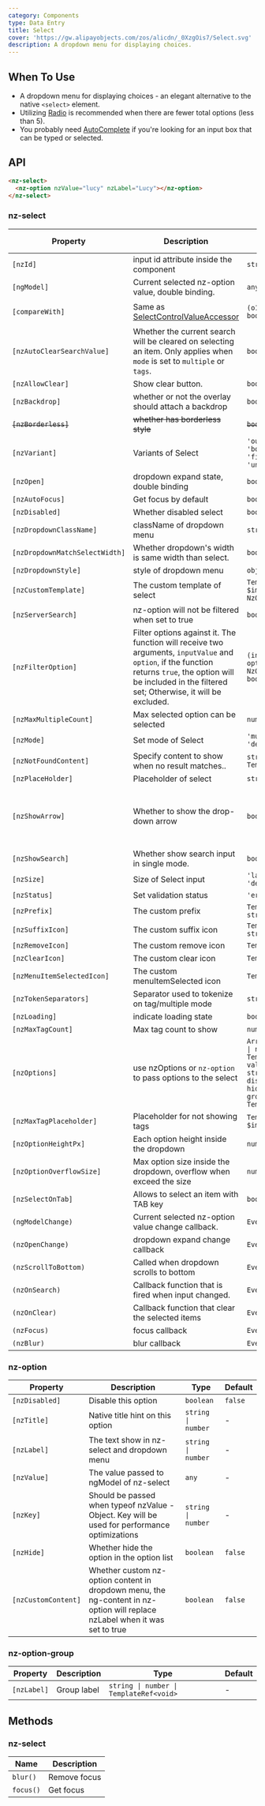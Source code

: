 ```yaml
---
category: Components
type: Data Entry
title: Select
cover: 'https://gw.alipayobjects.com/zos/alicdn/_0XzgOis7/Select.svg'
description: A dropdown menu for displaying choices.
---
```


## When To Use

- A dropdown menu for displaying choices - an elegant alternative to the native `<select>` element.
- Utilizing [Radio](/components/radio/en) is recommended when there are fewer total options (less than 5).
- You probably need [AutoComplete](/components/auto-complete) if you're looking for an input box that can be typed or selected.

## API

```html
<nz-select>
  <nz-option nzValue="lucy" nzLabel="Lucy"></nz-option>
</nz-select>
```

### nz-select

| Property                       | Description                                                                                                                                                                                                     | Type                                                                                                                                                                      | Default                                                 | Global Config | Version |
| ------------------------------ | --------------------------------------------------------------------------------------------------------------------------------------------------------------------------------------------------------------- | ------------------------------------------------------------------------------------------------------------------------------------------------------------------------- | ------------------------------------------------------- | ------------- | ------- |
| `[nzId]`                       | input id attribute inside the component                                                                                                                                                                         | `string`                                                                                                                                                                  | -                                                       |
| `[ngModel]`                    | Current selected nz-option value, double binding.                                                                                                                                                               | `any \| any[]`                                                                                                                                                            | -                                                       |
| `[compareWith]`                | Same as [SelectControlValueAccessor](https://angular.dev/api/forms/SelectControlValueAccessor)                                                                                                                  | `(o1: any, o2: any) => boolean`                                                                                                                                           | `(o1: any, o2: any) => o1===o2`                         |
| `[nzAutoClearSearchValue]`     | Whether the current search will be cleared on selecting an item. Only applies when `mode` is set to `multiple` or `tags`.                                                                                       | `boolean`                                                                                                                                                                 | `true`                                                  |
| `[nzAllowClear]`               | Show clear button.                                                                                                                                                                                              | `boolean`                                                                                                                                                                 | `false`                                                 |
| `[nzBackdrop]`                 | whether or not the overlay should attach a backdrop                                                                                                                                                             | `boolean`                                                                                                                                                                 | `false`                                                 |
| ~~`[nzBorderless]`~~           | ~~whether has borderless style~~                                                                                                                                                                                | ~~`boolean`~~                                                                                                                                                             | ~~`false`~~                                             | ~~✅~~        |
| `[nzVariant]`                  | Variants of Select                                                                                                                                                                                              | `'outlined' \| 'borderless' \| 'filled' \| 'underlined'`                                                                                                                  | `'outlined'`                                            | ✅            | 20.0.0  |
| `[nzOpen]`                     | dropdown expand state, double binding                                                                                                                                                                           | `boolean`                                                                                                                                                                 | `false`                                                 |
| `[nzAutoFocus]`                | Get focus by default                                                                                                                                                                                            | `boolean`                                                                                                                                                                 | `false`                                                 |
| `[nzDisabled]`                 | Whether disabled select                                                                                                                                                                                         | `boolean`                                                                                                                                                                 | `false`                                                 |
| `[nzDropdownClassName]`        | className of dropdown menu                                                                                                                                                                                      | `string \| string[]`                                                                                                                                                      | -                                                       |
| `[nzDropdownMatchSelectWidth]` | Whether dropdown's width is same width than select.                                                                                                                                                             | `boolean`                                                                                                                                                                 | `true`                                                  |
| `[nzDropdownStyle]`            | style of dropdown menu                                                                                                                                                                                          | `object`                                                                                                                                                                  | -                                                       |
| `[nzCustomTemplate]`           | The custom template of select                                                                                                                                                                                   | `TemplateRef<{ $implicit: NzOptionComponent }>`                                                                                                                           | -                                                       |
| `[nzServerSearch]`             | nz-option will not be filtered when set to true                                                                                                                                                                 | `boolean`                                                                                                                                                                 | `false`                                                 |
| `[nzFilterOption]`             | Filter options against it. The function will receive two arguments, `inputValue` and `option`, if the function returns `true`, the option will be included in the filtered set; Otherwise, it will be excluded. | `(input?: string, option?: NzOptionComponent) => boolean;`                                                                                                                | -                                                       |
| `[nzMaxMultipleCount]`         | Max selected option can be selected                                                                                                                                                                             | `number`                                                                                                                                                                  | `Infinity`                                              |
| `[nzMode]`                     | Set mode of Select                                                                                                                                                                                              | `'multiple' \| 'tags' \| 'default'`                                                                                                                                       | `'default'`                                             |
| `[nzNotFoundContent]`          | Specify content to show when no result matches..                                                                                                                                                                | `string \| TemplateRef<void>`                                                                                                                                             | `'Not Found'`                                           |
| `[nzPlaceHolder]`              | Placeholder of select                                                                                                                                                                                           | `string`                                                                                                                                                                  | -                                                       |
| `[nzShowArrow]`                | Whether to show the drop-down arrow                                                                                                                                                                             | `boolean`                                                                                                                                                                 | `true`(for single select), `false`(for multiple select) |
| `[nzShowSearch]`               | Whether show search input in single mode.                                                                                                                                                                       | `boolean`                                                                                                                                                                 | `false`                                                 |
| `[nzSize]`                     | Size of Select input                                                                                                                                                                                            | `'large' \| 'small' \| 'default'`                                                                                                                                         | `'default'`                                             |
| `[nzStatus]`                   | Set validation status                                                                                                                                                                                           | `'error' \| 'warning'`                                                                                                                                                    | -                                                       |
| `[nzPrefix]`                   | The custom prefix                                                                                                                                                                                               | `TemplateRef<any> \| string`                                                                                                                                              | -                                                       |
| `[nzSuffixIcon]`               | The custom suffix icon                                                                                                                                                                                          | `TemplateRef<any> \| string`                                                                                                                                              | -                                                       | ✅            |
| `[nzRemoveIcon]`               | The custom remove icon                                                                                                                                                                                          | `TemplateRef<any>`                                                                                                                                                        | -                                                       |
| `[nzClearIcon]`                | The custom clear icon                                                                                                                                                                                           | `TemplateRef<any>`                                                                                                                                                        | -                                                       |
| `[nzMenuItemSelectedIcon]`     | The custom menuItemSelected icon                                                                                                                                                                                | `TemplateRef<any>`                                                                                                                                                        | -                                                       |
| `[nzTokenSeparators]`          | Separator used to tokenize on tag/multiple mode                                                                                                                                                                 | `string[]`                                                                                                                                                                | `[]`                                                    |
| `[nzLoading]`                  | indicate loading state                                                                                                                                                                                          | `boolean`                                                                                                                                                                 | false                                                   |
| `[nzMaxTagCount]`              | Max tag count to show                                                                                                                                                                                           | `number`                                                                                                                                                                  | -                                                       |
| `[nzOptions]`                  | use nzOptions or `nz-option` to pass options to the select                                                                                                                                                      | `Array<{ label: string \| number \| TemplateRef<any>; value: any; key?: string \| number; disabled?: boolean; hide?: boolean; groupLabel?: string \| TemplateRef<any>;}>` | -                                                       |
| `[nzMaxTagPlaceholder]`        | Placeholder for not showing tags                                                                                                                                                                                | `TemplateRef<{ $implicit: any[] }>`                                                                                                                                       | -                                                       |
| `[nzOptionHeightPx]`           | Each option height inside the dropdown                                                                                                                                                                          | `number`                                                                                                                                                                  | `32`                                                    | ✅            |
| `[nzOptionOverflowSize]`       | Max option size inside the dropdown, overflow when exceed the size                                                                                                                                              | `number`                                                                                                                                                                  | `8`                                                     |
| `[nzSelectOnTab]`              | Allows to select an item with TAB key                                                                                                                                                                           | `boolean`                                                                                                                                                                 | `false`                                                 |
| `(ngModelChange)`              | Current selected nz-option value change callback.                                                                                                                                                               | `EventEmitter<any[]>`                                                                                                                                                     | -                                                       |
| `(nzOpenChange)`               | dropdown expand change callback                                                                                                                                                                                 | `EventEmitter<boolean>`                                                                                                                                                   | `false`                                                 |
| `(nzScrollToBottom)`           | Called when dropdown scrolls to bottom                                                                                                                                                                          | `EventEmitter<any>`                                                                                                                                                       | -                                                       |
| `(nzOnSearch)`                 | Callback function that is fired when input changed.                                                                                                                                                             | `EventEmitter<string>`                                                                                                                                                    | -                                                       |
| `(nzOnClear)`                  | Callback function that clear the selected items                                                                                                                                                                 | `EventEmitter<any>`                                                                                                                                                       | -                                                       | -             | 20.0.0  |
| `(nzFocus)`                    | focus callback                                                                                                                                                                                                  | `EventEmitter<any>`                                                                                                                                                       | -                                                       |
| `(nzBlur)`                     | blur callback                                                                                                                                                                                                   | `EventEmitter<any>`                                                                                                                                                       | -                                                       |

### nz-option

| Property            | Description                                                                                                                 | Type                | Default |
| ------------------- | --------------------------------------------------------------------------------------------------------------------------- | ------------------- | ------- |
| `[nzDisabled]`      | Disable this option                                                                                                         | `boolean`           | `false` |
| `[nzTitle]`         | Native title hint on this option                                                                                            | `string \| number`  | -       |
| `[nzLabel]`         | The text show in nz-select and dropdown menu                                                                                | `string \| number`  | -       |
| `[nzValue]`         | The value passed to ngModel of nz-select                                                                                    | `any `              | -       |
| `[nzKey]`           | Should be passed when typeof nzValue - Object. Key will be used for performance optimizations                               | `string \| number ` | -       |
| `[nzHide]`          | Whether hide the option in the option list                                                                                  | `boolean`           | `false` |
| `[nzCustomContent]` | Whether custom nz-option content in dropdown menu, the ng-content in nz-option will replace nzLabel when it was set to true | `boolean`           | `false` |

### nz-option-group

| Property    | Description | Type                                    | Default |
| ----------- | ----------- | --------------------------------------- | ------- |
| `[nzLabel]` | Group label | `string \| number \| TemplateRef<void>` | -       |

## Methods

### nz-select

| Name      | Description  |
| --------- | ------------ |
| `blur()`  | Remove focus |
| `focus()` | Get focus    |
